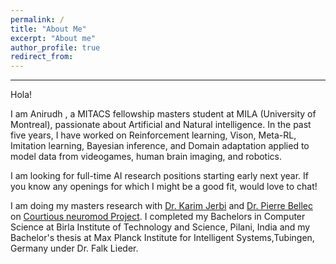 ```yaml
---
permalink: /
title: "About Me"
excerpt: "About me"
author_profile: true
redirect_from: 
---
```

***
Hola!

I am Anirudh , a MITACS fellowship masters student at MILA (University of Montreal), passionate about Artificial and Natural intelligence. 
In the past five years, I have worked on Reinforcement learning, Vison, Meta-RL, Imitation learning, Bayesian inference, and Domain adaptation applied to model data from videogames, human brain imaging, and robotics. 

I am looking for full-time AI research positions starting early next year. If you know any openings for which I might be a good fit, would love to chat!

I am doing my masters research with [Dr. Karim Jerbi](https://mila.quebec/en/person/karim-jerbi/) and [Dr. Pierre Bellec](https://simexp.github.io/lab-website/team.html) on [Courtious neuromod Project](https://www.cneuromod.ca/). I completed my Bachelors in Computer Science at Birla Institute of Technology and Science, Pilani, India and my Bachelor's thesis at Max Planck Institute for Intelligent Systems,Tubingen, Germany under Dr. Falk Lieder.


  <Edit required>




